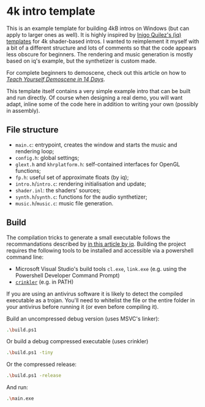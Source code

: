 # 4k intro template

This is an example template for building 4kB intros on Windows (but can apply to
larger ones as well). It is highly inspired by
[Inigo Quilez's (iq) templates](https://madethisthing.com/iq/Demo-Framework-4k)
for 4k shader-based intros. I wanted to reimplement it myself with a bit of
a different structure and lots of comments so that the code appears less obscure
for beginners. The rendering and music generation is mostly based on iq's example,
but the synthetizer is custom made.

For complete beginners to demoscene, check out this article on how to
[*Teach Yourself Demoscene in 14 Days*](https://github.com/psenough/teach_yourself_demoscene_in_14_days).

This template itself contains a very simple example intro that
can be built and run directly. Of course when designing a real demo, you will want adapt,
inline some of the code here in addition to writing your own (possibly in assembly).

## File structure

- `main.c`: entrypoint, creates the window and starts the music and rendering loop;
- `config.h`: global settings;
- `glext.h` and `khrplatform.h`: self-contained interfaces for OpenGL functions;
- `fp.h`: useful set of approximate floats (by iq);
- `intro.h`/`intro.c`: rendering initialisation and update;
- `shader.inl`: the shaders' sources;
- `synth.h`/`synth.c`: functions for the audio synthetizer;
- `music.h`/`music.c`: music file generation.

## Build

The compilation tricks to generate a small executable follows the recommandations described
by [in this article by iq](https://iquilezles.org/articles/compilingsmall/).
Building the project requires the following tools to be installed and accessible via a powershell
command line:

- Microsoft Visual Studio's build tools `cl.exe`, `link.exe`
(e.g. using the Powershell Developer Command Prompt)
- [`crinkler`](https://github.com/runestubbe/Crinkler) (e.g. in PATH)

If you are using an antivirus software it is likely to detect the compiled executable as
a trojan. You'll need to whitelist the file or the entire folder in your antivirus before running it
(or even before compiling it).

Build an uncompressed debug version (uses MSVC's linker):

```bash
.\build.ps1
```

Or build a debug compressed executable (uses crinkler)

```bash
.\build.ps1 -tiny
```

Or the compressed release:

```bash
.\build.ps1 -release
```

And run:

```bash
.\main.exe
```
